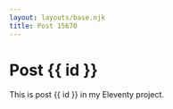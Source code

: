 ```yaml
---
layout: layouts/base.njk
title: Post 15670
---
```


# Post {{ id }}

This is post {{ id }} in my Eleventy project.
